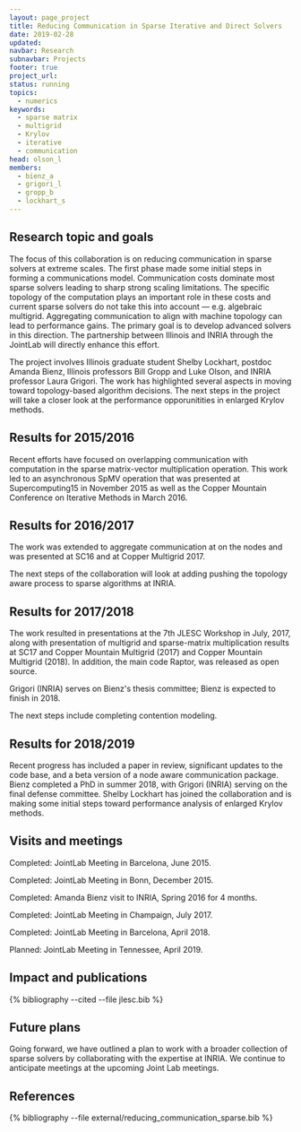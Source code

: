 ```yaml
---
layout: page_project
title: Reducing Communication in Sparse Iterative and Direct Solvers
date: 2019-02-28
updated:
navbar: Research
subnavbar: Projects
footer: true
project_url:
status: running
topics:
  - numerics
keywords:
  - sparse matrix
  - multigrid
  - Krylov
  - iterative
  - communication
head: olson_l
members:
  - bienz_a
  - grigori_l
  - gropp_b
  - lockhart_s
---
```


## Research topic and goals

The focus of this collaboration is on reducing communication in sparse solvers at extreme
scales. The first phase made some initial steps in forming a communications
model.
Communication costs dominate most sparse solvers leading to sharp strong scaling limitations.
The specific topology of the computation plays an important role in these costs and current sparse
solvers do not take this into account — e.g. algebraic multigrid. 
Aggregating communication to align with machine topology can lead to performance gains.
The primary goal is to develop advanced solvers in this direction. The partnership between Illinois and
INRIA through the JointLab will directly enhance this effort.

The project involves Illinois graduate student Shelby Lockhart, postdoc Amanda Bienz, Illinois professors Bill Gropp
and Luke Olson, and INRIA professor Laura Grigori. The work has highlighted
several aspects in moving toward topology-based algorithm decisions. 
The next steps in the project will take a closer look at the performance opporunitities in enlarged Krylov methods.

## Results for 2015/2016

Recent efforts have focused on overlapping communication with computation in the
sparse matrix-vector multiplication operation.  This work led to an
asynchronous SpMV operation that was presented at Supercomputing15 in November
2015 as well as the Copper Mountain Conference on Iterative Methods in March 2016.  

## Results for 2016/2017

The work was extended to aggregate communication at on the nodes and was presented at SC16 and at Copper Multigrid 2017.

The next steps of the collaboration will look at adding pushing the topology aware process to sparse algorithms at INRIA.

## Results for 2017/2018

The work resulted in presentations at the 7th JLESC Workshop in July, 2017, along with presentation of multigrid and sparse-matrix multiplication results at SC17 and Copper Mountain Multigrid (2017) and Copper Mountain Multigrid (2018).  In addition, the main code Raptor, was released as open source.

Grigori (INRIA) serves on Bienz's thesis committee; Bienz is expected to finish in 2018.

The next steps include completing contention modeling.

## Results for 2018/2019

Recent progress has included a paper in review, significant updates to the code
base, and a beta version of a node aware communication package.  Bienz
completed a PhD in summer 2018, with Grigori (INRIA) serving on the final
defense committee.  Shelby Lockhart has joined the collaboration and is making
some initial steps toward performance analysis of enlarged Krylov methods.

## Visits and meetings

Completed: JointLab Meeting in Barcelona, June 2015.

Completed: JointLab Meeting in Bonn, December 2015.

Completed: Amanda Bienz visit to INRIA, Spring 2016 for 4 months.

Completed: JointLab Meeting in Champaign, July 2017.

Completed: JointLab Meeting in Barcelona, April 2018.

Planned: JointLab Meeting in Tennessee, April 2019.

## Impact and publications

{% bibliography --cited --file jlesc.bib %}

## Future plans

Going forward, we have outlined a plan to work with a broader collection of
sparse solvers by collaborating with the expertise at INRIA.  We continue to anticipate
meetings at the upcoming Joint Lab meetings.

## References

{% bibliography --file external/reducing_communication_sparse.bib %}
